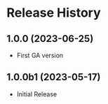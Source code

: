 # Release History

## 1.0.0 (2023-06-25)

- First GA version


## 1.0.0b1 (2023-05-17)

* Initial Release
